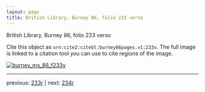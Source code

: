 ```yaml
---
layout: page
title: British Library, Burney 86, folio 233 verso
---
```


British Library, Burney 86, folio 233 verso

Cite this object as `urn:cite2:citebl:burney86pages.v1:233v`.  The full image is linked to a citation tool you can use to cite regions of the image.

[![burney_ms_86_f233v](http://www.homermultitext.org/iipsrv?IIIF=/project/homer/pyramidal/deepzoom/citebl/burney86imgs/v1/burney_ms_86_f233v.tif/full/800,/0/default.jpg)](http://www.homermultitext.org/ict2/?urn=urn:cite2:citebl:burney86imgs.v1:burney_ms_86_f233v) 

---

previous:  [233r](../233r/) | next: [234r](../234r/)